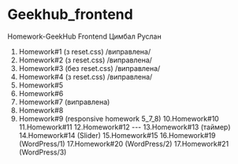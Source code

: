 # Geekhub_frontend

Homework-GeekHub Frontend
Цимбал Руслан

1. Homework#1 (з reset.css) /виправлена/
2. Homework#2 (з reset.css) /виправлена/
3. Homework#3 (без reset.css) /виправлена/
4. Homework#4 (з reset.css) /виправлена/
5. Homework#5
6. Homework#6
7. Homework#7 (виправлена)
8. Homework#8
9. Homework#9 (responsive homework 5_7_8)
10.Homework#10 
11.Homework#11
12.Homework#12 ---
13.Homework#13 (таймер)
14.Homework#14 (Slider)
15.Homework#15 
16.Homework#19 (WordPress/1)
17.Homework#20 (WordPress/2)
17.Homework#21 (WordPress/3)

